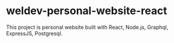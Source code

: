 # weldev-personal-website-react
This project is personal website built with React, Node.js, Graphql, ExpressJS, Postgresql.
